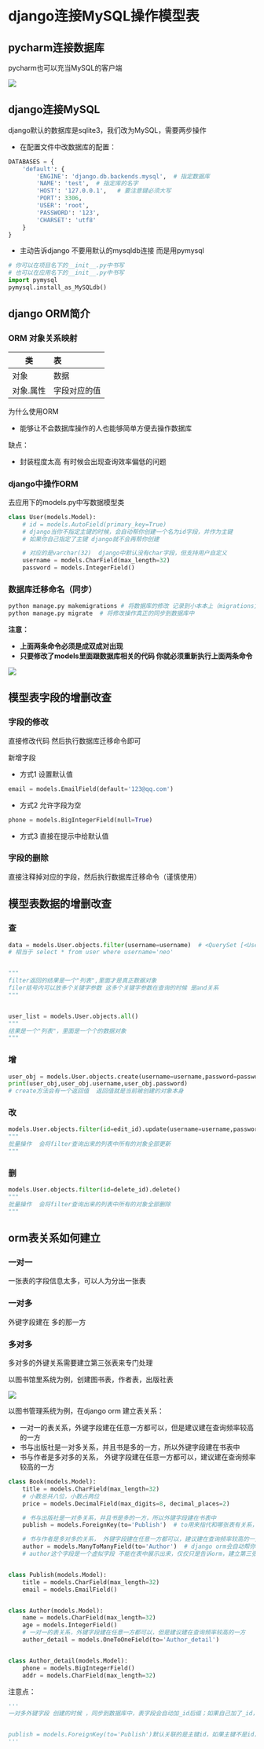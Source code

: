 # django连接MySQL操作模型表

## pycharm连接数据库

pycharm也可以充当MySQL的客户端

![](https://cdn.jsdelivr.net/gh/setcreed/pic_img/cdn_img/20200212153904.png)



## django连接MySQL

django默认的数据库是sqlite3，我们改为MySQL，需要两步操作

- 在配置文件中改数据库的配置：

```python
DATABASES = {
    'default': {
        'ENGINE': 'django.db.backends.mysql',  # 指定数据库
        'NAME': 'test',  # 指定库的名字
        'HOST': '127.0.0.1',   # 要注意键必须大写
        'PORT': 3306,
        'USER': 'root',
        'PASSWORD': '123',
        'CHARSET': 'utf8'
    }
}
```

- 主动告诉django 不要用默认的mysqldb连接 而是用pymysql

```python
# 你可以在项目名下的__init__.py中书写
# 也可以在应用名下的__init__.py中书写
import pymysql
pymysql.install_as_MySQLdb()
```



## django ORM简介

### ORM 对象关系映射

| 类        | 表           |
| --------- | :----------- |
| 对象      | 数据         |
| 对象.属性 | 字段对应的值 |

为什么使用ORM

- 能够让不会数据库操作的人也能够简单方便去操作数据库

缺点：

- 封装程度太高 有时候会出现查询效率偏低的问题



### django中操作ORM

去应用下的models.py中写数据模型类

```python
class User(models.Model):
    # id = models.AutoField(primary_key=True)
    # django当你不指定主键的时候，会自动帮你创建一个名为id字段，并作为主键
    # 如果你自己指定了主键 django就不会再帮你创建

    # 对应的是varchar(32)  django中默认没有char字段，但支持用户自定义
    username = models.CharField(max_length=32)
    password = models.IntegerField()
```

### 数据库迁移命名（同步）

```python
python manage.py makemigrations # 将数据库的修改 记录到小本本上（migrations文件夹内）
python manage.py migrate  # 将修改操作真正的同步到数据库中
```

**注意：**

- **上面两条命令必须是成双成对出现**
- **只要修改了models里面跟数据库相关的代码 你就必须重新执行上面两条命令**

![](https://cdn.jsdelivr.net/gh/setcreed/pic_img/cdn_img/20200212153939.png)



## 模型表字段的增删改查

### 字段的修改

直接修改代码 然后执行数据库迁移命令即可

新增字段

- 方式1 设置默认值

```python
email = models.EmailField(default='123@qq.com')
```

- 方式2 允许字段为空

```python
phone = models.BigIntegerField(null=True)
```

- 方式3 直接在提示中给默认值

### 字段的删除

直接注释掉对应的字段，然后执行数据库迁移命令（谨慎使用）

## 模型表数据的增删改查

### 查

```python
data = models.User.objects.filter(username=username)  # <QuerySet [<User: User object>]>
# 相当于 select * from user where username='neo'


"""
filter返回的结果是一个"列表",里面才是真正数据对象
filer括号内可以放多个关键字参数 这多个关键字参数在查询的时候 是and关系
"""


user_list = models.User.objects.all()
"""
结果是一个"列表"，里面是一个个的数据对象
"""
```

### 增

```python
user_obj = models.User.objects.create(username=username,password=password)
print(user_obj,user_obj.username,user_obj.password)
# create方法会有一个返回值  返回值就是当前被创建的对象本身
```

### 改

```python
models.User.objects.filter(id=edit_id).update(username=username,password=password)
"""
批量操作  会将filter查询出来的列表中所有的对象全部更新
"""
```

### 删

```python
models.User.objects.filter(id=delete_id).delete()
"""
批量操作  会将filter查询出来的列表中所有的对象全部删除
"""
```



## orm表关系如何建立

### 一对一

一张表的字段信息太多，可以人为分出一张表

### 一对多

外键字段建在 多的那一方

### 多对多

多对多的外键关系需要建立第三张表来专门处理

以图书馆里系统为例，创建图书表，作者表，出版社表

![](https://cdn.jsdelivr.net/gh/setcreed/pic_img/cdn_img/20200212162452.png)



以图书管理系统为例，在django orm 建立表关系：

- 一对一的表关系，外键字段建在任意一方都可以，但是建议建在查询频率较高的一方
- 书与出版社是一对多关系，并且书是多的一方，所以外键字段建在书表中
- 书与作者是多对多的关系， 外键字段建在任意一方都可以，建议建在查询频率较高的一方

```python
class Book(models.Model):
    title = models.CharField(max_length=32)
    # 小数总共八位，小数占两位
    price = models.DecimalField(max_digits=8, decimal_places=2)

    # 书与出版社是一对多关系，并且书是多的一方，所以外键字段建在书表中
    publish = models.ForeignKey(to='Publish')  # to用来指代和哪张表有关系，默认关联的就是主键字段

    # 书与作者是多对多的关系， 外键字段建在任意一方都可以，建议建在查询频率较高的一方
    author = models.ManyToManyField(to='Author')  # django orm会自动帮你创建书和作者的第三张关系表
    # author这个字段是一个虚拟字段 不能在表中展示出来，仅仅只是告诉orm，建立第三张表关系的作用


class Publish(models.Model):
    title = models.CharField(max_length=32)
    email = models.EmailField()


class Author(models.Model):
    name = models.CharField(max_length=32)
    age = models.IntegerField()
    # 一对一的表关系，外键字段建在任意一方都可以，但是建议建在查询频率较高的一方
    author_detail = models.OneToOneField(to='Author_detail')


class Author_detail(models.Model):
    phone = models.BigIntegerField()
    addr = models.CharField(max_length=32)
```

注意点：

```python
'''
一对多外键字段 创建的时候 ，同步到数据库中，表字段会自动加_id后缀；如果自己加了_id，会在后面再加一个_id


publish = models.ForeignKey(to='Publish')默认关联的是主键id，如果主键不是id，要自己关联， 可以加to_field= 与指定字段做关联
'''
```